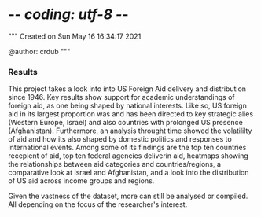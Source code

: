 # -*- coding: utf-8 -*-
"""
Created on Sun May 16 16:34:17 2021

@author: crdub
"""

### Results

This project takes a look into into US Foreign Aid delivery and distribution since 1946. Key results show support for academic understandings of foreign aid, as one being shaped by national interests. Like so, US foreign aid in its largest proportion was and has been directed to key strategic alies (Western Europe, Israel) and also countries with prolonged US presence (Afghanistan).
Furthermore, an analysis throught time showed the volatililty of aid and how its also shaped by domestic politics and responses to international events. Among some of its findings are the top ten countries recepient of aid, top ten federal agencies deliverin aid, heatmaps showing the relationships between aid categories and countries/regions, a comparative look at Israel and Afghanistan, and a look into the distribution of US aid across income groups and regions.  



Given the vastness of the dataset, more can still be analysed or compiled. All depending on the focus of the researcher's interest.